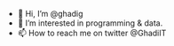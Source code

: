 - 👋 Hi, I’m @ghadig
- 👀 I’m interested in programming & data.
- 📫 How to reach me on twitter @GhadiIT

<!---
ghadig/ghadig is a ✨ special ✨ repository because its `README.md` (this file) appears on your GitHub profile.
You can click the Preview link to take a look at your changes.
--->
